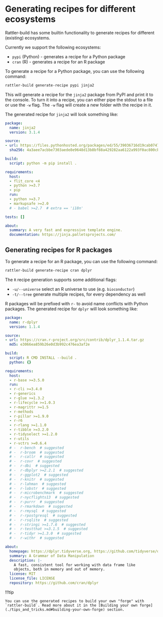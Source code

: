 # Generating recipes for different ecosystems

Rattler-build has some builtin functionality to generate recipes for different (existing) ecosystems.

Currently we support the following ecosystems:

- `pypi` (Python) - generates a recipe for a Python package
- `cran` (R) - generates a recipe for an R package

To generate a recipe for a Python package, you can use the following command:

```sh
rattler-build generate-recipe pypi jinja2
```

This will generate a recipe for the `jinja2` package from PyPI and print it to the console. To turn it into a recipe, you can either pipe the stdout to a file or use the `-w` flag. The `-w` flag will create a new folder with the recipe in it.

The generated recipe for `jinja2` will look something like:

```yaml title="recipe.yaml"
package:
  name: jinja2
  version: 3.1.4

source:
- url: https://files.pythonhosted.org/packages/ed/55/39036716d19cab0747a5020fc7e907f362fbf48c984b14e62127f7e68e5d/jinja2-3.1.4.tar.gz
  sha256: 4a3aee7acbbe7303aede8e9648d13b8bf88a429282aa6122a993f0ac800cb369

build:
  script: python -m pip install .

requirements:
  host:
  - flit_core <4
  - python >=3.7
  - pip
  run:
  - python >=3.7
  - markupsafe >=2.0
  # - babel >=2.7  # extra == 'i18n'

tests: []

about:
  summary: A very fast and expressive template engine.
  documentation: https://jinja.palletsprojects.com/
```

## Generating recipes for R packages

To generate a recipe for an R package, you can use the following command:

```sh
rattler-build generate-recipe cran dplyr
```

The `R` recipe generation supports some additional flags:

- `-u/--universe` select an R universe to use (e.g. `bioconductor`)
- `-t/--tree` generate multiple recipes, for every dependency as well

R packages will be prefixed with `r-` to avoid name conflicts with Python packages. The generated recipe for `dplyr` will look something like:

```yaml title="recipe.yaml"
package:
  name: r-dplyr
  version: 1.1.4

source:
- url: https://cran.r-project.org/src/contrib/dplyr_1.1.4.tar.gz
  md5: e3066ea859b26e0d3b992c476ea3af2e

build:
  script: R CMD INSTALL --build .
  python: {}

requirements:
  host:
  - r-base >=3.5.0
  run:
  - r-cli >=3.4.0
  - r-generics
  - r-glue >=1.3.2
  - r-lifecycle >=1.0.3
  - r-magrittr >=1.5
  - r-methods
  - r-pillar >=1.9.0
  - r-r6
  - r-rlang >=1.1.0
  - r-tibble >=3.2.0
  - r-tidyselect >=1.2.0
  - r-utils
  - r-vctrs >=0.6.4
  # -  r-bench  # suggested
  # -  r-broom  # suggested
  # -  r-callr  # suggested
  # -  r-covr  # suggested
  # -  r-dbi  # suggested
  # -  r-dbplyr >=2.2.1  # suggested
  # -  r-ggplot2  # suggested
  # -  r-knitr  # suggested
  # -  r-lahman  # suggested
  # -  r-lobstr  # suggested
  # -  r-microbenchmark  # suggested
  # -  r-nycflights13  # suggested
  # -  r-purrr  # suggested
  # -  r-rmarkdown  # suggested
  # -  r-rmysql  # suggested
  # -  r-rpostgresql  # suggested
  # -  r-rsqlite  # suggested
  # -  r-stringi >=1.7.6  # suggested
  # -  r-testthat >=3.1.5  # suggested
  # -  r-tidyr >=1.3.0  # suggested
  # -  r-withr  # suggested

about:
  homepage: https://dplyr.tidyverse.org, https://github.com/tidyverse/dplyr
  summary: A Grammar of Data Manipulation
  description: |-
    A fast, consistent tool for working with data frame like
    objects, both in memory and out of memory.
  license: MIT
  license_file: LICENSE
  repository: https://github.com/cran/dplyr
```

!!!tip

    You can use the generated recipes to build your own "forge" with `rattler-build`. Read more about it in the [Building your own forge](./tips_and_tricks.md#building-your-own-forge) section.
